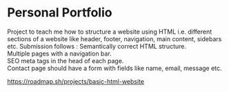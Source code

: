 # Personal Portfolio
Project to teach me how to structure a website using HTML i.e. different sections of a website like header, footer, navigation, main content, sidebars etc.
Submission follows :
</t>Semantically correct HTML structure.<br>
</t>Multiple pages with a navigation bar.<br>
</t>SEO meta tags in the head of each page.<br>
</t>Contact page should have a form with fields like name, email, message etc.<br>


https://roadmap.sh/projects/basic-html-website
